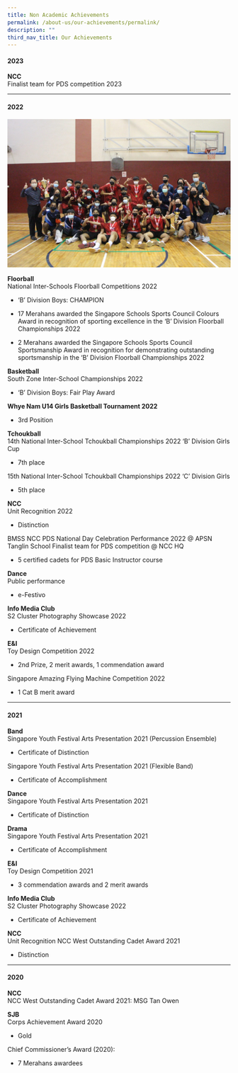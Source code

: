 ```yaml
---
title: Non Academic Achievements
permalink: /about-us/our-achievements/permalink/
description: ""
third_nav_title: Our Achievements
---
```

#### 2023

**NCC**<br>
Finalist team for PDS competition 2023

<hr>

#### 2022

<img src="/images/achievements1.png" style="width:40%,align: left">  

**Floorball**<br>
National Inter-Schools Floorball Competitions 2022

*   ‘B’ Division Boys: CHAMPION

*   17 Merahans awarded the Singapore Schools Sports Council Colours Award in recognition of sporting excellence in the ‘B’ Division Floorball Championships 2022
*   2 Merahans awarded the Singapore Schools Sports Council Sportsmanship Award in recognition for demonstrating outstanding sportsmanship in the ‘B’ Division Floorball Championships 2022

**Basketball** <br>
South Zone Inter-School Championships 2022

*   ‘B’ Division Boys: Fair Play Award

**Whye Nam U14 Girls Basketball Tournament 2022**

*   3rd Position


**Tchoukball**<br>
14th National Inter-School Tchoukball Championships 2022 ‘B’ Division Girls Cup
* 7th place

15th National Inter-School Tchoukball Championships 2022 ‘C’ Division Girls
* 5th place

**NCC**<br>
Unit Recognition 2022
* Distinction

BMSS NCC PDS National Day Celebration Performance 2022 @ APSN Tanglin School
Finalist team for PDS competition @ NCC HQ
* 5 certified cadets for PDS Basic Instructor course

**Dance**<br>
Public performance 
* e-Festivo

**Info Media Club**<br>
S2 Cluster Photography Showcase 2022
* Certificate of Achievement

**E&amp;I**<br>
Toy Design Competition 2022
* 2nd Prize, 2 merit awards, 1 commendation award

Singapore Amazing Flying Machine Competition 2022
* 1 Cat B merit award

<hr>

#### 2021

**Band** <br>
Singapore Youth Festival Arts Presentation 2021 (Percussion Ensemble)

* Certificate of Distinction

Singapore Youth Festival Arts Presentation 2021 (Flexible Band)

* Certificate of Accomplishment

**Dance**<br>
Singapore Youth Festival Arts Presentation 2021
* Certificate of Distinction

**Drama**<br>
Singapore Youth Festival Arts Presentation 2021 
* Certificate of Accomplishment

**E&amp;I**<br>
Toy Design Competition 2021 
* 3 commendation awards and 2 merit awards

**Info Media Club**<br>
S2 Cluster Photography Showcase 2022 
* Certificate of Achievement

**NCC**<br>
Unit Recognition NCC West Outstanding Cadet Award 2021
* Distinction

<hr>

#### 2020

**NCC**<br>
NCC West Outstanding Cadet Award 2021: MSG Tan Owen

**SJB**<br>
Corps Achievement Award 2020 
* Gold

Chief Commissioner’s Award (2020):
* 7 Merahans awardees